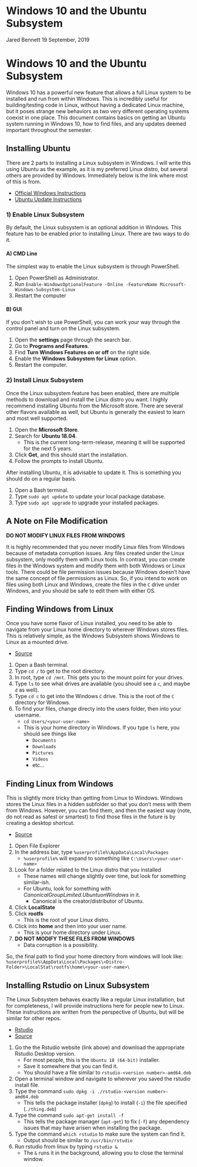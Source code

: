 Windows 10 and the Ubuntu Subsystem
================
Jared Bennett
19 September, 2019

# Windows 10 and the Ubuntu Subsystem

Windows 10 has a powerful new feature that allows a full Linux system to
be installed and run from within Windows. This is incredibly useful for
building/testing code in Linux, without having a dedicated Linux
machine, but it poses strange new behaviors as two very different
operating systems coexist in one place. This document contains basics on
getting an Ubuntu system running in Windows 10, how to find files, and
any updates deemed important throughout the semester.

## Installing Ubuntu

There are 2 parts to installing a Linux subsystem in Windows. I will
write this using Ubuntu as the example, as it is my preferred Linux
distro, but several others are provided by Windows. Immediately below is
the link where most of this is from.

  - [Official Windows
    Instructions](https://docs.microsoft.com/en-us/windows/wsl/install-win10)
  - [Ubuntu Update
    Instructions](https://vitux.com/how-to-keep-ubuntu-up-to-date/)

### 1\) Enable Linux Subsystem

By default, the Linux subsystem is an optional addition in Windows. This
feature has to be enabled prior to installing Linux. There are two ways
to do it.

#### A) CMD Line

The simplest way to enable the Linux subsystem is through PowerShell.

1.  Open PowerShell as Administrator.
2.  Run `Enable-WindowsOptionalFeature -Online -FeatureName
    Microsoft-Windows-Subsystem-Linux`
3.  Restart the computer

#### B) GUI

If you don’t wish to use PowerShell, you can work your way through the
control panel and turn on the Linux subsystem.

1.  Open the **settings** page through the search bar.
2.  Go to **Programs and Features**.
3.  Find **Turn Windows Features on or off** on the right side.
4.  Enable the **Windows Subsystem for Linux** option.
5.  Restart the computer.

### 2\) Install Linux Subsystem

Once the Linux subsystem feature has been enabled, there are multiple
methods to download and install the Linux distro you want. I highly
recommend installing Ubuntu from the Microsoft store. There are several
other flavors available as well, but Ubuntu is generally the easiest to
learn and most well supported.

1.  Open the **Microsoft Store**.
2.  Search for **Ubuntu 18.04**.
      - This is the current long-term-release, meaning it will be
        supported for the next 5 years.
3.  Click **Get**, and this should start the installation.
4.  Follow the prompts to install Ubuntu.

After installing Ubuntu, it is advisable to update it. This is something
you should do on a regular basis.

1.  Open a Bash terminal.
2.  Type `sudo apt update` to update your local package database.
3.  Type `sudo apt upgrade` to upgrade your installed packages.

## A Note on File Modification

**DO NOT MODIFY LINUX FILES FROM WINDOWS**

It is highly recommended that you never modify Linux files from Windows
because of metadata corruption issues. Any files created under the Linux
subsystem, only modify them with Linux tools. In contrast, you can
create files in the Windows system and modify them with both Windows or
Linux tools. There could be file permission issues because Windows
doesn’t have the same concept of file permissions as Linux. So, if you
intend to work on files using both Linux and Windows, create the files
in the `C` drive under Windows, and you should be safe to edit them with
either OS.

## Finding Windows from Linux

Once you have some flavor of Linux installed, you need to be able to
navigate from your Linux home directory to wherever Windows stores
files. This is relatively simple, as the Windows Subsystem shows Windows
to Linux as a mounted
    drive.

  - [Source](https://www.howtogeek.com/261383/how-to-access-your-ubuntu-bash-files-in-windows-and-your-windows-system-drive-in-bash/)

<!-- end list -->

1.  Open a Bash terminal.
2.  Type `cd /` to get to the root directory.
3.  In root, type `cd /mnt`. This gets you to the mount point for your
    drives.
4.  Type `ls` to see what drives are available (you should see a `c`,
    and maybe `d` as well).
5.  Type `cd c` to get into the Windows `C` drive. This is the root of
    the `C` directory for Windows.
6.  To find your files, change directy into the users folder, then into
    your username.
      - `cd Users/<your-user-name>`
      - This is your home directory in Windows. If you type `ls` here,
        you should see things like
          - `Documents`
          - `Downloads`
          - `Pictures`
          - `Videos`
          - etc…

## Finding Linux from Windows

This is slightly more tricky than getting from Linux to Windows. Windows
stores the Linux files in a hidden subfolder so that you don’t mess with
them from Windows. However, you can find them, and then the easiest way
(note, do not read as safest or smartest) to find those files in the
future is by creating a desktop
    shortcut.

  - [Source](https://www.howtogeek.com/261383/how-to-access-your-ubuntu-bash-files-in-windows-and-your-windows-system-drive-in-bash/)

<!-- end list -->

1.  Open File Explorer
2.  In the address bar, type `%userprofile%\AppData\Local\Packages`
      - `%userprofile%` will expand to something like
        `C:\Users\<your-user-name>`
3.  Look for a folder related to the Linux distro that you installed
      - These names will change slightly over time, but look for
        something similar-ish.
      - For Ubuntu, look for something with
        *CanonicalGroupLimited.UbuntuonWindows* in it.
          - Canonical is the creator/distributor of Ubuntu.
4.  Click **LocalState**
5.  Click **rootfs**
      - This is the root of your Linux distro.
6.  Click into **home** and then into your user name.
      - This is your home directory under Linux.
7.  **DO NOT MODIFY THESE FILES FROM WINDOWS**
      - Data corruption is a possibility.

So, the final path to find your home directory from windows will look
like:  
`%userprofile%\AppData\Local\Packages\<Distro-Folder>\LocalStat\rootfs\home\<your-user-name>\`

## Installing Rstudio on Linux Subsystem

The Linux Subsystem behaves exactly like a regular Linux installation,
but for completeness, I will provide instructions here for people new to
Linux. These instructions are written from the perspective of Ubuntu,
but will be similar for other
    repos.

  - [Rstudio](https://www.rstudio.com/products/rstudio/download/#download)
  - [Source](https://unix.stackexchange.com/questions/159094/how-to-install-a-deb-file-by-dpkg-i-or-by-apt)

<!-- end list -->

1.  Go the the Rstudio website (link above) and download the appropriate
    Rstudio Desktop version.
      - For most people, this is the `Ubuntu 18 (64-bit)` installer.
      - Save it somewhere that you can find it.
      - You should have a file similar to `rstudio-<version
        number>-amd64.deb`
2.  Open a terminal window and navigate to wherever you saved the
    rstudio install file.
3.  Type the command `sudo dpkg -i ./rstudio-<version number>-amd64.deb`
      - This tells the package installer (`dpkg`) to install (`-i`) the
        file specified (`./thing.deb`)
4.  Type the command `sudo apt-get install -f`
      - This tells the package manager (`apt-get`) to fix (`-f`) any
        dependency issues that may have arisen when installing the
        package.
5.  Type the command `which rstudio` to make sure the system can find
    it.
      - Output should be similar to `/usr/bin/rstudio`
6.  Run rstudio from linux by typing `rstudio &`
      - The `&` runs it in the background, allowing you to close the
        terminal window.
